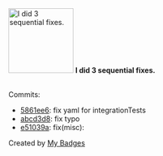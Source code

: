 <img src="https://my-badges.github.io/my-badges/fix-3.png" alt="I did 3 sequential fixes." title="I did 3 sequential fixes." width="128">
<strong>I did 3 sequential fixes.</strong>
<br><br>

Commits:

- <a href="https://github.com/Neptunium931/Cnetworking/commit/5861ee626cd1d35ac94dfe0b8f6d36f1291b3992">5861ee6</a>: fix yaml for integrationTests
- <a href="https://github.com/Neptunium931/Cnetworking/commit/abcd3d83513123ce494edc6570081b1aa0afa8fc">abcd3d8</a>: fix typo
- <a href="https://github.com/Neptunium931/Cnetworking/commit/e51039a305f72d5d9e18153f698ab97587c515c7">e51039a</a>: fix(misc):


Created by <a href="https://github.com/my-badges/my-badges">My Badges</a>